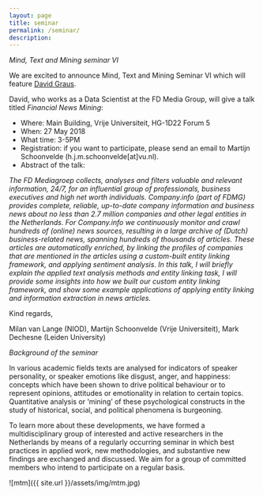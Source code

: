 ```yaml
---
layout: page
title: seminar
permalink: /seminar/
description:
---
```


*Mind, Text and Mining seminar VI*
 
 We are excited to announce Mind, Text and Mining Seminar VI which will feature [David Graus](http://graus.co/). 
 
 David, who works as a Data Scientist at the FD Media Group, will give a talk titled *Financial News Mining*:

* Where: Main Building, Vrije Universiteit, HG-1D22 Forum 5
* When: 27 May 2018
* What time: 3-5PM
* Registration: if you want to participate, please send an email to Martijn Schoonvelde (h.j.m.schoonvelde[at]vu.nl).
* Abstract of the talk:
 
*The FD Mediagroep collects, analyses and filters valuable and relevant information, 24/7, for an influential group of professionals, business executives and high net worth individuals. 
Company.info (part of FDMG) provides complete, reliable, up-to-date company information and business news about no less than 2.7 million companies and other legal entities in the Netherlands. 
For Company.info we continuously monitor and crawl hundreds of (online) news sources, resulting in a large archive of (Dutch) business-related news, spanning hundreds of thousands of articles. 
These articles are automatically enriched, by linking the profiles of companies that are mentioned in the articles using a custom-built entity linking framework, and applying sentiment analysis. 
In this talk, I will briefly explain the applied text analysis methods and entity linking task, I will provide some insights into how we built our custom entity linking framework, and show some example applications of applying entity linking and information extraction in news articles.*

Kind regards,

Milan van Lange (NIOD),
Martijn Schoonvelde (Vrije Universiteit),
Mark Dechesne (Leiden University)


 *Background of the seminar*

In various academic fields texts are analysed for indicators of speaker personality, or speaker emotions like disgust, anger, and happiness: concepts which have been shown to drive political behaviour or to represent opinions, attitudes or emotionality in relation to certain topics. Quantitative analysis or ‘mining’ of these psychological constructs in the study of historical, social, and political phenomena is burgeoning.

To learn more about these developments, we have formed a multidisciplinary group of interested and active researchers in the Netherlands by means of a regularly occurring seminar in which best practices in applied work, new methodologies, and substantive new findings are exchanged and discussed. We aim for a group of committed members who intend to participate on a regular basis.

![mtm]({{ site.url }}/assets/img/mtm.jpg)
